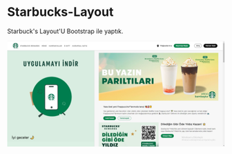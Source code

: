 # Starbucks-Layout
Starbuck's Layout'U Bootstrap ile yaptık.

![Starbucks-Layout](./img/Starbucks-Layout.jpg)
